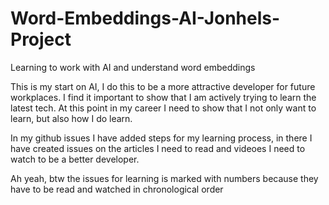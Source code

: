 # Word-Embeddings-AI-Jonhels-Project
Learning to work with AI and understand word embeddings

This is my start on AI, I do this to be a more attractive developer for future workplaces. I find it important to show that I am actively trying to learn the latest tech. At this point in my career I need to show that I not only want to learn, but also how I do learn.

In my github issues I have added steps for my learning process, in there I have created issues on the articles I need to read and videoes I need to watch to be a better developer.

Ah yeah, btw the issues for learning is marked with numbers because they have to be read and watched in chronological order 
